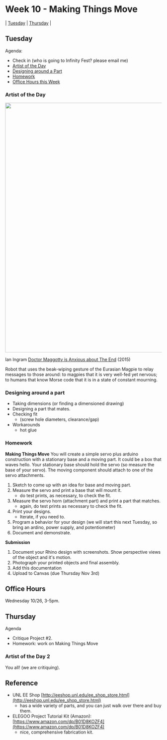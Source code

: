 # Week 10 - Making Things Move

| [Tuesday](#tuesday) | [Thursday](#thursday) |

## Tuesday
Agenda: 
- Check in (who is going to Infinity Fest? please email me)
- [Artist of the Day](#artist-of-the-day)
- [Designing around a Part](#designing-around-a-part)
- [Homework](#homework)
- [Office Hours this Week](#office-hours)

### Artist of the Day

<img src="https://i.vimeocdn.com/video/510995310-137ac31797f68b1f7b9d7c09b401a733cb284cc81c2e9e708541caccaee709b0-d?mw=1600&mh=900&q=70" width=800>

Ian Ingram [Doctor Maggotty is Anxious about The End](https://www.ianingram.org/machines/2015_doctormaggotty.html) (2015)

Robot that uses the beak-wiping gesture of the Eurasian Magpie to relay messages to those around: to magpies that it is very well-fed yet nervous; to humans that know Morse code that it is in a state of constant mourning.

### Designing around a part
- Taking dimensions (or finding a dimensioned drawing)
- Designing a part that mates. 
- Checking fit 
  - (screw hole diameters, clearance/gap)
- Workarounds
  - hot glue

### Homework
**Making Things Move**
You will create a simple servo plus arduino construction with a stationary base and a moving part. It could be a box that waves hello. Your stationary base should hold the servo (so measure the base of your servo). The moving component should attach to one of the servo attachments. 
1. Sketch to come up with an idea for base and moving part. 
2. Measure the servo and print a base that will mount it.
   - do test prints, as necessary, to check the fit. 
3. Measure the servo horn (attachment part) and print a part that matches. 
   - again, do test prints as necessary to check the fit.
4. Print your designs. 
   - Iterate, if you need to. 
5. Program a behavior for your design (we will start this next Tuesday, so bring an ardino, power supply, and potentiometer)
6. Document and demonstrate.

**Submission**
1. Document your Rhino design with screenshots. Show perspective views of the object and it's motion. 
2. Photograph your printed objects and final assembly.
3. Add this documentation 
2. Upload to Canvas (due Thursday Nov 3rd)

## Office Hours

Wednesday 10/26, 3-5pm. 

## Thursday

Agenda
- Critique Project #2.
- Homework: work on Making Things Move

### Artist of the Day 2

You all! (we are critiquing).

## Reference
- UNL EE Shop [http://eeshop.unl.edu/ee_shop_store.html](http://eeshop.unl.edu/ee_shop_store.html) 
  - has a wide variety of parts, and you can just walk over there and buy them. 
- ELEGOO Project Tutorial Kit (Amazon): [https://www.amazon.com/dp/B01D8KOZF4](https://www.amazon.com/dp/B01D8KOZF4)
  - nice, comprehensive fabrication kit. 
